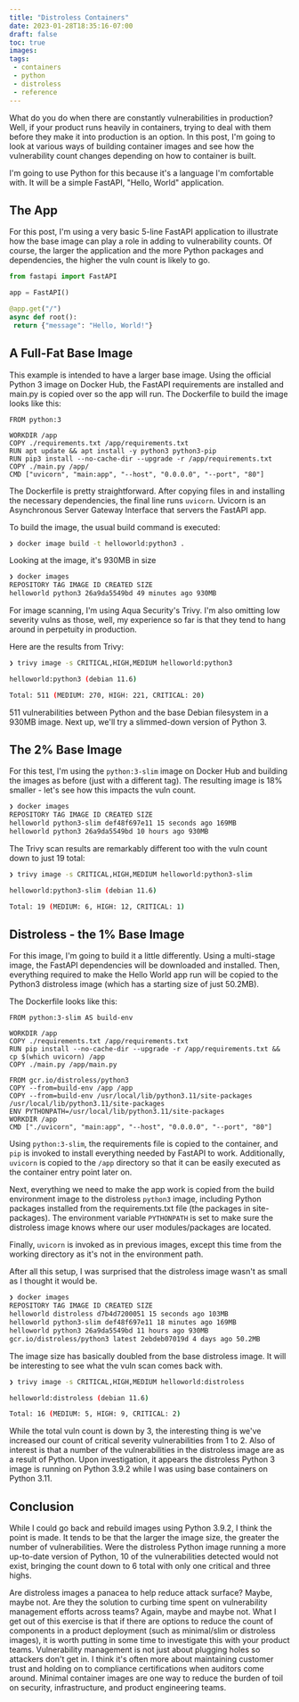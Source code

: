 ```yaml
---
title: "Distroless Containers"
date: 2023-01-28T18:35:16-07:00
draft: false
toc: true
images:
tags:
 - containers
 - python
 - distroless
 - reference
---
```


What do you do when there are constantly vulnerabilities in production? Well, if your product runs heavily in containers, trying to deal with them before they make it into production is an option. In this post, I'm going to look at various ways of building container images and see how the vulnerability count changes depending on how to container is built.

I'm going to use Python for this because it's a language I'm comfortable with. It will be a simple FastAPI, "Hello, World" application.

## The App
For this post, I'm using a very basic 5-line FastAPI application to illustrate how the base image can play a role in adding to vulnerability counts. Of course, the larger the application and the more Python packages and dependencies, the higher the vuln count is likely to go.

```python
from fastapi import FastAPI

app = FastAPI()

@app.get("/")
async def root():
 return {"message": "Hello, World!"}
```

## A Full-Fat Base Image
This example is intended to have a larger base image. Using the official Python 3 image on Docker Hub, the FastAPI requirements are installed and main.py is copied over so the app will run. The Dockerfile to build the image looks like this:

```docker
FROM python:3

WORKDIR /app
COPY ./requirements.txt /app/requirements.txt
RUN apt update && apt install -y python3 python3-pip 
RUN pip3 install --no-cache-dir --upgrade -r /app/requirements.txt
COPY ./main.py /app/
CMD ["uvicorn", "main:app", "--host", "0.0.0.0", "--port", "80"]

```

The Dockerfile is pretty straightforward. After copying files in and installing the necessary dependencies, the final line runs `uvicorn`. Uvicorn is an Asynchronous Server Gateway Interface that servers the FastAPI app.

To build the image, the usual build command is executed:

```bash
❯ docker image build -t helloworld:python3 .
```

Looking at the image, it's 930MB in size

```bash
❯ docker images
REPOSITORY TAG IMAGE ID CREATED SIZE
helloworld python3 26a9da5549bd 49 minutes ago 930MB
```

For image scanning, I'm using Aqua Security's Trivy. I'm also omitting low severity vulns as those, well, my experience so far is that they tend to hang around in perpetuity in production.

Here are the results from Trivy:

```bash
❯ trivy image -s CRITICAL,HIGH,MEDIUM helloworld:python3

helloworld:python3 (debian 11.6)

Total: 511 (MEDIUM: 270, HIGH: 221, CRITICAL: 20)
```
511 vulnerabilities between Python and the base Debian filesystem in a 930MB image. Next up, we'll try a slimmed-down version of Python 3.

## The 2% Base Image
For this test, I'm using the `python:3-slim` image on Docker Hub and building the images as before (just with a different tag). The resulting image is 18% smaller - let's see how this impacts the vuln count.

```bash
❯ docker images
REPOSITORY TAG IMAGE ID CREATED SIZE
helloworld python3-slim def48f697e11 15 seconds ago 169MB
helloworld python3 26a9da5549bd 10 hours ago 930MB
```

The Trivy scan results are remarkably different too with the vuln count down to just 19 total:

```bash
❯ trivy image -s CRITICAL,HIGH,MEDIUM helloworld:python3-slim

helloworld:python3-slim (debian 11.6)

Total: 19 (MEDIUM: 6, HIGH: 12, CRITICAL: 1)
```

## Distroless - the 1% Base Image
For this image, I'm going to build it a little differently. Using a multi-stage image, the FastAPI dependencies will be downloaded and installed. Then, everything required to make the Hello World app run will be copied to the Python3 distroless image (which has a starting size of just 50.2MB).

The Dockerfile looks like this:

```docker
FROM python:3-slim AS build-env

WORKDIR /app
COPY ./requirements.txt /app/requirements.txt
RUN pip install --no-cache-dir --upgrade -r /app/requirements.txt && cp $(which uvicorn) /app
COPY ./main.py /app/main.py

FROM gcr.io/distroless/python3
COPY --from=build-env /app /app
COPY --from=build-env /usr/local/lib/python3.11/site-packages /usr/local/lib/python3.11/site-packages
ENV PYTHONPATH=/usr/local/lib/python3.11/site-packages
WORKDIR /app
CMD ["./uvicorn", "main:app", "--host", "0.0.0.0", "--port", "80"]
```

Using `python:3-slim`, the requirements file is copied to the container, and `pip` is invoked to install everything needed by FastAPI to work. Additionally, `uvicorn` is copied to the `/app` directory so that it can be easily executed as the container entry point later on.

Next, everything we need to make the app work is copied from the build environment image to the distroless `python3` image, including Python packages installed from the requirements.txt file (the packages in site-packages). The environment variable `PYTHONPATH` is set to make sure the distroless image knows where our user modules/packages are located.

Finally, `uvicorn` is invoked as in previous images, except this time from the working directory as it's not in the environment path.

After all this setup, I was surprised that the distroless image wasn't as small as I thought it would be. 

```bash
❯ docker images
REPOSITORY TAG IMAGE ID CREATED SIZE
helloworld distroless d7b4d7200051 15 seconds ago 103MB
helloworld python3-slim def48f697e11 18 minutes ago 169MB
helloworld python3 26a9da5549bd 11 hours ago 930MB
gcr.io/distroless/python3 latest 2ebdeb07019d 4 days ago 50.2MB
```

The image size has basically doubled from the base distroless image. It will be interesting to see what the vuln scan comes back with.

```bash
❯ trivy image -s CRITICAL,HIGH,MEDIUM helloworld:distroless

helloworld:distroless (debian 11.6)

Total: 16 (MEDIUM: 5, HIGH: 9, CRITICAL: 2)
```

While the total vuln count is down by 3, the interesting thing is we've increased our count of critical severity vulnerabilities from 1 to 2. Also of interest is that a number of the vulnerabilities in the distroless image are as a result of Python. Upon investigation, it appears the distroless Python 3 image is running on Python 3.9.2 while I was using base containers on Python 3.11.

## Conclusion

While I could go back and rebuild images using Python 3.9.2, I think the point is made. It tends to be that the larger the image size, the greater the number of vulnerabilities. Were the distroless Python image running a more up-to-date version of Python, 10 of the vulnerabilities detected would not exist, bringing the count down to 6 total with only one critical and three highs.

Are distroless images a panacea to help reduce attack surface? Maybe, maybe not. Are they the solution to curbing time spent on vulnerability management efforts across teams? Again, maybe and maybe not. What I get out of this exercise is that if there are options to reduce the count of components in a product deployment (such as minimal/slim or distroless images), it is worth putting in some time to investigate this with your product teams. Vulnerability management is not just about plugging holes so attackers don't get in. I think it's often more about maintaining customer trust and holding on to compliance certifications when auditors come around. Minimal container images are one way to reduce the burden of toil on security, infrastructure, and product engineering teams.